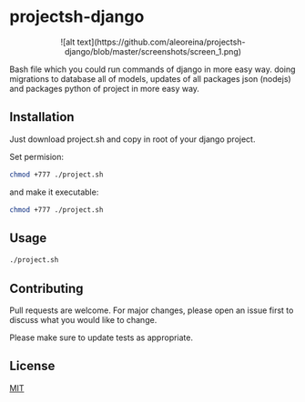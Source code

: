 # projectsh-django
<p align="center">
![alt text](https://github.com/aleoreina/projectsh-django/blob/master/screenshots/screen_1.png)
</p>

Bash file which you could run commands of django in more easy way. doing migrations to database all of models, updates of all packages json (nodejs) and packages python of project in more easy way.

## Installation

Just download project.sh and copy in root of your django project.

Set permision:
```bash
chmod +777 ./project.sh
```
and make it executable:
```bash
chmod +777 ./project.sh
```


## Usage

```bash
./project.sh
```

## Contributing
Pull requests are welcome. For major changes, please open an issue first to discuss what you would like to change.

Please make sure to update tests as appropriate.

## License
[MIT](https://choosealicense.com/licenses/mit/)

